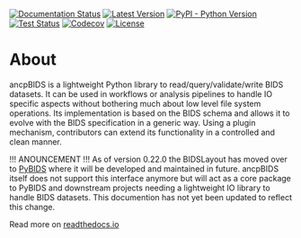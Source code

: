 [![Documentation Status](https://readthedocs.org/projects/ancpbids/badge/?version=latest)](http://ancpbids.readthedocs.io/en/latest/?badge=latest)
[![Latest Version](https://img.shields.io/pypi/v/ancpbids.svg)](https://pypi.python.org/pypi/ancpbids/)
[![PyPI - Python Version](https://img.shields.io/pypi/pyversions/ancpbids.svg)](https://pypi.python.org/pypi/ancpbids/)
[![Test Status](https://github.com/ANCPLabOldenburg/ancp-bids/actions/workflows/testing.yml/badge.svg)](https://github.com/ANCPLabOldenburg/ancp-bids/actions/workflows/testing.yml)
[![Codecov](https://codecov.io/gh/ANCPLabOldenburg/ancp-bids/branch/main/graph/badge.svg)](https://codecov.io/gh/ANCPLabOldenburg/ancp-bids)
[![License](https://img.shields.io/badge/License-MIT-blue.svg)](https://opensource.org/licenses/MIT)
# About
ancpBIDS is a lightweight Python library to read/query/validate/write BIDS datasets.
It can be used in workflows or analysis pipelines to handle IO specific aspects without bothering much about low level file system operations.
Its implementation is based on the BIDS schema and allows it to evolve with the BIDS specification in a generic way.
Using a plugin mechanism, contributors can extend its functionality in a controlled and clean manner.

!!! ANOUNCEMENT !!! As of version 0.22.0 the BIDSLayout has moved over to [PyBIDS](https://github.com/bids-standard/pybids) where it will be developed and maintained in future.
ancpBIDS itself does not support this interface anymore but will act as a core package to PyBIDS and downstream projects needing a lightweight IO library to handle BIDS datasets.
This documention has not yet been updated to reflect this change.

Read more on [readthedocs.io](https://ancpbids.readthedocs.io)